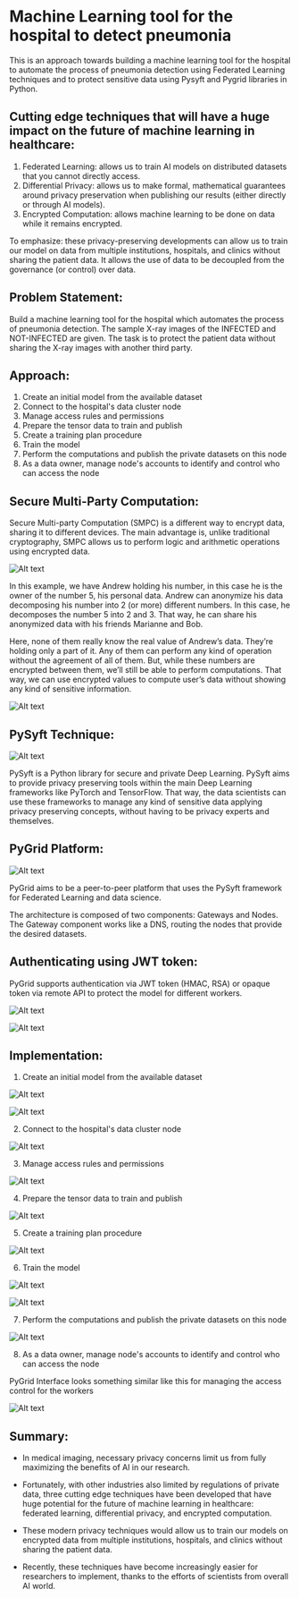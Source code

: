 # Machine Learning tool for the hospital to detect pneumonia #

This is an approach towards building a machine learning tool for the hospital to automate the process of pneumonia detection using Federated Learning techniques and to protect sensitive data using Pysyft and Pygrid libraries in Python.

Cutting edge techniques that will have a huge impact on the future of machine learning in healthcare:
-------------------------------------------------------------------------------------------------------

1. Federated Learning: allows us to train AI models on distributed datasets that you cannot directly access.
2. Differential Privacy: allows us to make formal, mathematical guarantees around privacy preservation when publishing our results (either directly or through AI models).
3. Encrypted Computation: allows machine learning to be done on data while it remains encrypted.

To emphasize: these privacy-preserving developments can allow us to train our model on data from multiple institutions, hospitals, and clinics without sharing the patient data. It allows the use of data to be decoupled from the governance (or control) over data.


Problem Statement:
------------------------------------------------------------------------------------

Build a machine learning tool for the hospital which automates the process of pneumonia detection. The sample X-ray images of the INFECTED and NOT-INFECTED are given. The task is to protect the patient data without sharing the X-ray images with another third party.


Approach:
------------------------------------------------------------------------------------

1. Create an initial model from the available dataset
2. Connect to the hospital's data cluster node
3. Manage access rules and permissions
4. Prepare the tensor data to train and publish
5. Create a training plan procedure
6. Train the model
7. Perform the computations and publish the private datasets on this node
8. As a data owner, manage node's accounts to identify and control who can access the node


Secure Multi-Party Computation:
------------------------------------------------------------------------------------

Secure Multi-party Computation (SMPC) is a different way to encrypt data, sharing it to different devices. The main advantage is, unlike traditional cryptography, SMPC allows us to perform logic and arithmetic operations using encrypted data.

![Alt text](/model_centric_FL_tool/SMPC/multi_party_computation.png?raw=true "multi_party_computation")

In this example, we have Andrew holding his number, in this case he is the owner of the number 5, his personal data. Andrew can anonymize his data decomposing his number into 2 (or more) different numbers. In this case, he decomposes the number 5 into 2 and 3. That way, he can share his anonymized data with his friends Marianne and Bob.

Here, none of them really know the real value of Andrew’s data. They’re holding only a part of it. Any of them can perform any kind of operation without the agreement of all of them. But, while these numbers are encrypted between them, we’ll still be able to perform computations. That way, we can use encrypted values to compute user’s data without showing any kind of sensitive information.

![Alt text](/model_centric_FL_tool/SMPC/encrypted_data_share.png?raw=true "encrypted_data_share")


PySyft Technique:
------------------------------------------------------------------------------------

![Alt text](/model_centric_FL_tool/Libraries/pysyft.png?raw=true "pysyft")

PySyft is a Python library for secure and private Deep Learning. PySyft aims to provide privacy preserving tools within the main Deep Learning frameworks like PyTorch and TensorFlow. That way, the data scientists can use these frameworks to manage any kind of sensitive data applying privacy preserving concepts, without having to be privacy experts and themselves.


PyGrid Platform:
------------------------------------------------------------------------------------

![Alt text](/model_centric_FL_tool/Libraries/pygrid.png?raw=true "pygrid")

PyGrid aims to be a peer-to-peer platform that uses the PySyft framework for Federated Learning and data science.

The architecture is composed of two components: Gateways and Nodes. The Gateway component works like a DNS, routing the nodes that provide the desired datasets.



Authenticating using JWT token:
------------------------------------------------------------------------------------

PyGrid supports authentication via JWT token (HMAC, RSA) or opaque token via remote API to protect the model for different workers.

![Alt text](/model_centric_FL_tool/auth/auth_token.PNG?raw=true "auth_token")

![Alt text](/model_centric_FL_tool/auth/fl_client.PNG?raw=true "fl_client")



Implementation:
------------------------------------------------------------------------------------

1. Create an initial model from the available dataset

![Alt text](/model_centric_FL_tool/code_snippets/import_libraries.png?raw=true "import_libraries")

![Alt text](/model_centric_FL_tool/code_snippets/define_model.PNG?raw=true "define_model")


2. Connect to the hospital's data cluster node

![Alt text](/model_centric_FL_tool/code_snippets/connect_node.png?raw=true "connect_node")


3. Manage access rules and permissions

![Alt text](/model_centric_FL_tool/code_snippets/access_permissions.PNG?raw=true "access_permissions")


4. Prepare the tensor data to train and publish

![Alt text](/model_centric_FL_tool/code_snippets/tensor_data.PNG?raw=true "tensor_data")


5. Create a training plan procedure

![Alt text](/model_centric_FL_tool/code_snippets/training_plan.png?raw=true "training_plan")


6. Train the model

![Alt text](/model_centric_FL_tool/code_snippets/train_model.PNG?raw=true "train_model")

![Alt text](/model_centric_FL_tool/code_snippets/train_model_epoch.PNG?raw=true "train_model_epoch")


7. Perform the computations and publish the private datasets on this node

![Alt text](/model_centric_FL_tool/code_snippets/publish_data.PNG?raw=true "publish_data")


8. As a data owner, manage node's accounts to identify and control who can access the node

PyGrid Interface looks something similar like this for managing the access control for the workers

![Alt text](/model_centric_FL_tool/auth/manage_nodes.png?raw=true "manage_nodes")



Summary:
------------------------------------------------------------------------------------

* In medical imaging, necessary privacy concerns limit us from fully maximizing the benefits of AI in our research.

* Fortunately, with other industries also limited by regulations of private data, three cutting edge techniques have been developed that have huge potential for the future of machine learning in healthcare: federated learning, differential privacy, and encrypted computation.

* These modern privacy techniques would allow us to train our models on encrypted data from multiple institutions, hospitals, and clinics without sharing the patient data.

* Recently, these techniques have become increasingly easier for researchers to implement, thanks to the efforts of scientists from overall AI world.